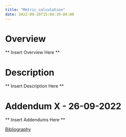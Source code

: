 ```yaml
---
title: "Metric_calculation"
date: 2022-09-26T15:04:39-04:00
---
```

# Overview
** Insert Overview Here **

# Description
** Insert Description Here **

# Addendum X - 26-09-2022
** Insert Addendums Here **

[Bibliography](/about/bibliography)